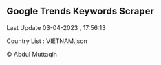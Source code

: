 

## Google Trends Keywords Scraper 
 
Last Update 03-04-2023 , 17:56:13

Country List :
VIETNAM.json



© Abdul Muttaqin 
